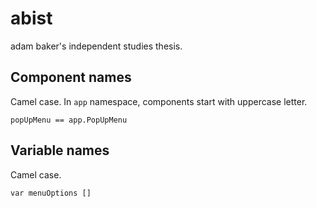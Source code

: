 # abist

adam baker's independent studies thesis.

## Component names

Camel case. In `app` namespace, components start with uppercase letter.

`popUpMenu == app.PopUpMenu`

## Variable names

Camel case.

`var menuOptions []`
